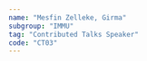 ```yaml
---
name: "Mesfin Zelleke, Girma"
subgroup: "IMMU"
tag: "Contributed Talks Speaker"
code: "CT03"
---
```

